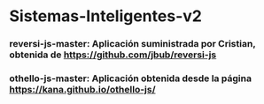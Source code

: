 # Sistemas-Inteligentes-v2

### **reversi-js-master:** Aplicación suministrada por Cristian, obtenida de **https://github.com/jbub/reversi-js**

### **othello-js-master:** Aplicación obtenida desde la página **https://kana.github.io/othello-js/**
